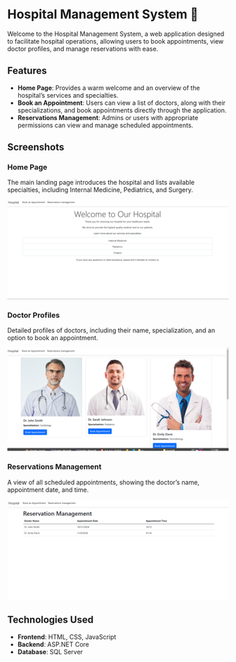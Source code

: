 # Hospital Management System 🏥

Welcome to the Hospital Management System, a web application designed to facilitate hospital operations, allowing users to book appointments, view doctor profiles, and manage reservations with ease.

## Features

- **Home Page**: Provides a warm welcome and an overview of the hospital’s services and specialties.
- **Book an Appointment**: Users can view a list of doctors, along with their specializations, and book appointments directly through the application.
- **Reservations Management**: Admins or users with appropriate permissions can view and manage scheduled appointments.

## Screenshots

### Home Page
The main landing page introduces the hospital and lists available specialties, including Internal Medicine, Pediatrics, and Surgery.

![Home Page](https://github.com/MahmoudBakri225/Hospital-Management-System/blob/main/images/Hospital1.png)

### Doctor Profiles
Detailed profiles of doctors, including their name, specialization, and an option to book an appointment.

![Doctor Profiles](https://github.com/MahmoudBakri225/Hospital-Management-System/blob/main/images/Hospital21.png)

### Reservations Management
A view of all scheduled appointments, showing the doctor’s name, appointment date, and time.

![Reservations Management](https://github.com/MahmoudBakri225/Hospital-Management-System/blob/main/images/hospital3.png)



## Technologies Used

- **Frontend**: HTML, CSS, JavaScript
- **Backend**: ASP.NET Core
- **Database**: SQL Server



